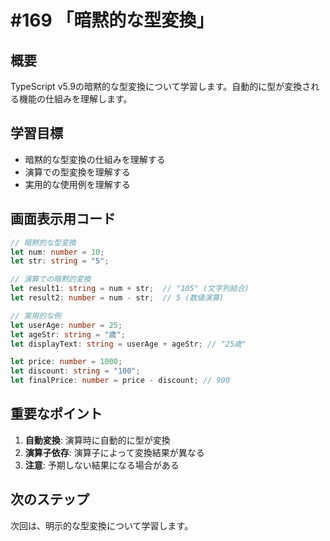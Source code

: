 # #169 「暗黙的な型変換」

## 概要
TypeScript v5.9の暗黙的な型変換について学習します。自動的に型が変換される機能の仕組みを理解します。

## 学習目標
- 暗黙的な型変換の仕組みを理解する
- 演算での型変換を理解する
- 実用的な使用例を理解する

## 画面表示用コード

```typescript
// 暗黙的な型変換
let num: number = 10;
let str: string = "5";

// 演算での暗黙的変換
let result1: string = num + str;  // "105" (文字列結合)
let result2: number = num - str;  // 5 (数値演算)

// 実用的な例
let userAge: number = 25;
let ageStr: string = "歳";
let displayText: string = userAge + ageStr; // "25歳"

let price: number = 1000;
let discount: string = "100";
let finalPrice: number = price - discount; // 900
```

## 重要なポイント
1. **自動変換**: 演算時に自動的に型が変換
2. **演算子依存**: 演算子によって変換結果が異なる
3. **注意**: 予期しない結果になる場合がある

## 次のステップ
次回は、明示的な型変換について学習します。
